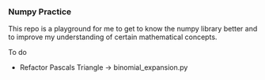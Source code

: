 ### Numpy Practice

This repo is a playground for me to get to know the numpy library better and to improve my understanding of certain 
mathematical concepts.

To do 
- Refactor Pascals Triangle -> binomial_expansion.py
